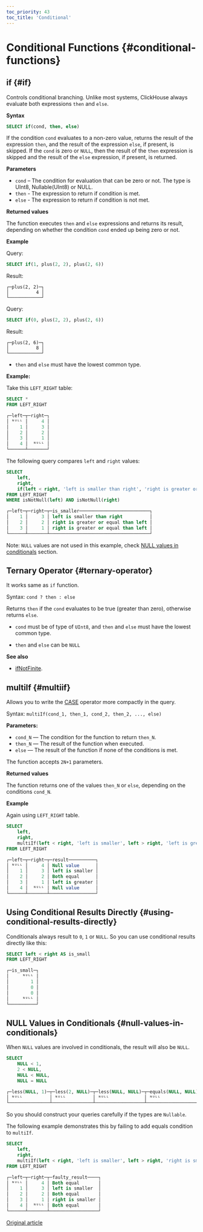 ```yaml
---
toc_priority: 43
toc_title: 'Conditional'
---
```


# Conditional Functions {#conditional-functions}

## if {#if}

Controls conditional branching. Unlike most systems, ClickHouse always evaluate both expressions `then` and `else`.

**Syntax**

``` sql
SELECT if(cond, then, else)
```

If the condition `cond` evaluates to a non-zero value, returns the result of the expression `then`, and the result of the expression `else`, if present, is skipped. If the `cond` is zero or `NULL`, then the result of the `then` expression is skipped and the result of the `else` expression, if present, is returned.

**Parameters**

-   `cond` – The condition for evaluation that can be zero or not. The type is UInt8, Nullable(UInt8) or NULL.
-   `then` - The expression to return if condition is met.
-   `else` - The expression to return if condition is not met.

**Returned values**

The function executes `then` and `else` expressions and returns its result, depending on whether the condition `cond` ended up being zero or not.

**Example**

Query:

``` sql
SELECT if(1, plus(2, 2), plus(2, 6))
```

Result:

``` text
┌─plus(2, 2)─┐
│          4 │
└────────────┘
```

Query:

``` sql
SELECT if(0, plus(2, 2), plus(2, 6))
```

Result:

``` text
┌─plus(2, 6)─┐
│          8 │
└────────────┘
```

-   `then` and `else` must have the lowest common type.

**Example:**

Take this `LEFT_RIGHT` table:

``` sql
SELECT *
FROM LEFT_RIGHT

┌─left─┬─right─┐
│ ᴺᵁᴸᴸ │     4 │
│    1 │     3 │
│    2 │     2 │
│    3 │     1 │
│    4 │  ᴺᵁᴸᴸ │
└──────┴───────┘
```

The following query compares `left` and `right` values:

``` sql
SELECT
    left,
    right,
    if(left < right, 'left is smaller than right', 'right is greater or equal than left') AS is_smaller
FROM LEFT_RIGHT
WHERE isNotNull(left) AND isNotNull(right)

┌─left─┬─right─┬─is_smaller──────────────────────────┐
│    1 │     3 │ left is smaller than right          │
│    2 │     2 │ right is greater or equal than left │
│    3 │     1 │ right is greater or equal than left │
└──────┴───────┴─────────────────────────────────────┘
```

Note: `NULL` values are not used in this example, check [NULL values in conditionals](#null-values-in-conditionals) section.

## Ternary Operator {#ternary-operator}

It works same as `if` function.

Syntax: `cond ? then : else`

Returns `then` if the `cond` evaluates to be true (greater than zero), otherwise returns `else`.

-   `cond` must be of type of `UInt8`, and `then` and `else` must have the lowest common type.

-   `then` and `else` can be `NULL`

**See also**

-   [ifNotFinite](other-functions.md#ifnotfinite).

## multiIf {#multiif}

Allows you to write the [CASE](../operators/index.md#operator_case) operator more compactly in the query.

Syntax: `multiIf(cond_1, then_1, cond_2, then_2, ..., else)`

**Parameters:**

-   `cond_N` — The condition for the function to return `then_N`.
-   `then_N` — The result of the function when executed.
-   `else` — The result of the function if none of the conditions is met.

The function accepts `2N+1` parameters.

**Returned values**

The function returns one of the values `then_N` or `else`, depending on the conditions `cond_N`.

**Example**

Again using `LEFT_RIGHT` table.

``` sql
SELECT
    left,
    right,
    multiIf(left < right, 'left is smaller', left > right, 'left is greater', left = right, 'Both equal', 'Null value') AS result
FROM LEFT_RIGHT

┌─left─┬─right─┬─result──────────┐
│ ᴺᵁᴸᴸ │     4 │ Null value      │
│    1 │     3 │ left is smaller │
│    2 │     2 │ Both equal      │
│    3 │     1 │ left is greater │
│    4 │  ᴺᵁᴸᴸ │ Null value      │
└──────┴───────┴─────────────────┘
```

## Using Conditional Results Directly {#using-conditional-results-directly}

Conditionals always result to `0`, `1` or `NULL`. So you can use conditional results directly like this:

``` sql
SELECT left < right AS is_small
FROM LEFT_RIGHT

┌─is_small─┐
│     ᴺᵁᴸᴸ │
│        1 │
│        0 │
│        0 │
│     ᴺᵁᴸᴸ │
└──────────┘
```

## NULL Values in Conditionals {#null-values-in-conditionals}

When `NULL` values are involved in conditionals, the result will also be `NULL`.

``` sql
SELECT
    NULL < 1,
    2 < NULL,
    NULL < NULL,
    NULL = NULL

┌─less(NULL, 1)─┬─less(2, NULL)─┬─less(NULL, NULL)─┬─equals(NULL, NULL)─┐
│ ᴺᵁᴸᴸ          │ ᴺᵁᴸᴸ          │ ᴺᵁᴸᴸ             │ ᴺᵁᴸᴸ               │
└───────────────┴───────────────┴──────────────────┴────────────────────┘
```

So you should construct your queries carefully if the types are `Nullable`.

The following example demonstrates this by failing to add equals condition to `multiIf`.

``` sql
SELECT
    left,
    right,
    multiIf(left < right, 'left is smaller', left > right, 'right is smaller', 'Both equal') AS faulty_result
FROM LEFT_RIGHT

┌─left─┬─right─┬─faulty_result────┐
│ ᴺᵁᴸᴸ │     4 │ Both equal       │
│    1 │     3 │ left is smaller  │
│    2 │     2 │ Both equal       │
│    3 │     1 │ right is smaller │
│    4 │  ᴺᵁᴸᴸ │ Both equal       │
└──────┴───────┴──────────────────┘
```
[Original article](https://clickhouse.tech/docs/en/query_language/functions/conditional_functions/) <!--hide-->
